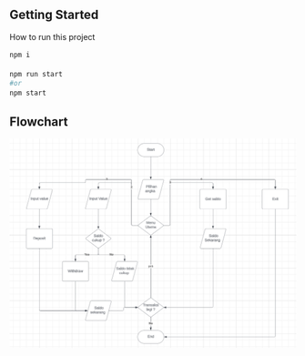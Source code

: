 ## Getting Started

How to run this project
```bash
npm i

npm run start
#or
npm start
```

## Flowchart
![flowchart](./flowchart.png)